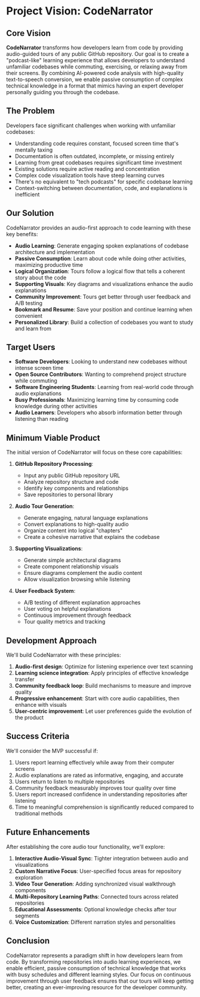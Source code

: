 # Project Vision: CodeNarrator

## Core Vision

**CodeNarrator** transforms how developers learn from code by providing audio-guided tours of any public GitHub repository. Our goal is to create a "podcast-like" learning experience that allows developers to understand unfamiliar codebases while commuting, exercising, or relaxing away from their screens. By combining AI-powered code analysis with high-quality text-to-speech conversion, we enable passive consumption of complex technical knowledge in a format that mimics having an expert developer personally guiding you through the codebase.

## The Problem

Developers face significant challenges when working with unfamiliar codebases:

- Understanding code requires constant, focused screen time that's mentally taxing
- Documentation is often outdated, incomplete, or missing entirely
- Learning from great codebases requires significant time investment
- Existing solutions require active reading and concentration
- Complex code visualization tools have steep learning curves
- There's no equivalent to "tech podcasts" for specific codebase learning
- Context-switching between documentation, code, and explanations is inefficient

## Our Solution

CodeNarrator provides an audio-first approach to code learning with these key benefits:

- **Audio Learning**: Generate engaging spoken explanations of codebase architecture and implementation
- **Passive Consumption**: Learn about code while doing other activities, maximizing productive time
- **Logical Organization**: Tours follow a logical flow that tells a coherent story about the code
- **Supporting Visuals**: Key diagrams and visualizations enhance the audio explanations
- **Community Improvement**: Tours get better through user feedback and A/B testing
- **Bookmark and Resume**: Save your position and continue learning when convenient
- **Personalized Library**: Build a collection of codebases you want to study and learn from

## Target Users

- **Software Developers**: Looking to understand new codebases without intense screen time
- **Open Source Contributors**: Wanting to comprehend project structure while commuting
- **Software Engineering Students**: Learning from real-world code through audio explanations
- **Busy Professionals**: Maximizing learning time by consuming code knowledge during other activities
- **Audio Learners**: Developers who absorb information better through listening than reading

## Minimum Viable Product

The initial version of CodeNarrator will focus on these core capabilities:

1. **GitHub Repository Processing**:

   - Input any public GitHub repository URL
   - Analyze repository structure and code
   - Identify key components and relationships
   - Save repositories to personal library

2. **Audio Tour Generation**:

   - Generate engaging, natural language explanations
   - Convert explanations to high-quality audio
   - Organize content into logical "chapters"
   - Create a cohesive narrative that explains the codebase

3. **Supporting Visualizations**:

   - Generate simple architectural diagrams
   - Create component relationship visuals
   - Ensure diagrams complement the audio content
   - Allow visualization browsing while listening

4. **User Feedback System**:
   - A/B testing of different explanation approaches
   - User voting on helpful explanations
   - Continuous improvement through feedback
   - Tour quality metrics and tracking

## Development Approach

We'll build CodeNarrator with these principles:

1. **Audio-first design**: Optimize for listening experience over text scanning
2. **Learning science integration**: Apply principles of effective knowledge transfer
3. **Community feedback loop**: Build mechanisms to measure and improve quality
4. **Progressive enhancement**: Start with core audio capabilities, then enhance with visuals
5. **User-centric improvement**: Let user preferences guide the evolution of the product

## Success Criteria

We'll consider the MVP successful if:

1. Users report learning effectively while away from their computer screens
2. Audio explanations are rated as informative, engaging, and accurate
3. Users return to listen to multiple repositories
4. Community feedback measurably improves tour quality over time
5. Users report increased confidence in understanding repositories after listening
6. Time to meaningful comprehension is significantly reduced compared to traditional methods

## Future Enhancements

After establishing the core audio tour functionality, we'll explore:

1. **Interactive Audio-Visual Sync**: Tighter integration between audio and visualizations
2. **Custom Narrative Focus**: User-specified focus areas for repository exploration
3. **Video Tour Generation**: Adding synchronized visual walkthrough components
4. **Multi-Repository Learning Paths**: Connected tours across related repositories
5. **Educational Assessments**: Optional knowledge checks after tour segments
6. **Voice Customization**: Different narration styles and personalities

## Conclusion

CodeNarrator represents a paradigm shift in how developers learn from code. By transforming repositories into audio learning experiences, we enable efficient, passive consumption of technical knowledge that works with busy schedules and different learning styles. Our focus on continuous improvement through user feedback ensures that our tours will keep getting better, creating an ever-improving resource for the developer community.
